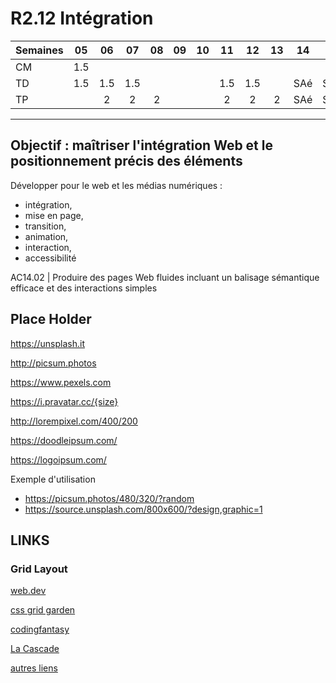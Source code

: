 # R2.12 Intégration

| Semaines | 05  | 06  | 07  | 08  | 09  | 10  | 11  | 12  | 13  | 14  | 15  | 16  | 17/18 | 19  |
| :------- | :-: | :-: | :-: | :-: | :-: | :-: | :-: | :-: | :-: | :-: | :-: | :-: | :---: | :-: |
| CM       | 1.5 |     |     |     |     |     |     |     |     |     |     |     |       |     |
| TD       | 1.5 | 1.5 | 1.5 |     |     |     | 1.5 | 1.5 |     | SAé | SAé | SAé |       |     |
| TP       |     |  2  |  2  |  2  |     |     |  2  |  2  |  2  | SAé | SAé | SAé |       |  2  |

---

## Objectif : maîtriser l'intégration Web et le positionnement précis des éléments

Développer pour le web et les médias numériques :

- intégration,
- mise en page,
- transition,
- animation,
- interaction,
- accessibilité

AC14.02 | Produire des pages Web fluides incluant un balisage sémantique efficace et des interactions simples

## Place Holder

https://unsplash.it

http://picsum.photos

https://www.pexels.com

https://i.pravatar.cc/{size}

http://lorempixel.com/400/200

https://doodleipsum.com/

https://logoipsum.com/

Exemple d'utilisation

  - https://picsum.photos/480/320/?random
  - https://source.unsplash.com/800x600/?design,graphic=1

## LINKS

### Grid Layout

[web.dev](https://web.dev/learn/css/grid?continue=https%3A%2F%2Fweb.dev%2Flearn%2Fcss&hl=fr#article-https://web.dev/learn/css/grid&hl=fr)

[css grid garden](https://cssgridgarden.com/#fr )

[codingfantasy](https://codingfantasy.com/games)

[La Cascade](https://la-cascade.io/)

[autres liens](https://www.creativejuiz.fr/blog/css-css3/apprendre-le-positionnement-en-samusant-partie-2-grid-layout)
